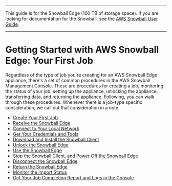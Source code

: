 --------

This guide is for the Snowball Edge \(100 TB of storage space\)\. If you are looking for documentation for the Snowball, see the [AWS Snowball User Guide](http://docs.aws.amazon.com/snowball/latest/ug/whatissnowball.html)\.

--------

# Getting Started with AWS Snowball Edge: Your First Job<a name="common-get-start"></a>

Regardless of the type of job you're creating for an AWS Snowball Edge appliance, there's a set of common procedures in the AWS Snowball Management Console\. These are procedures for creating a job, monitoring the status of your job, setting up the appliance, unlocking the appliance, transferring data, and returning the appliance\. Following, you can walk through these procedures\. Whenever there is a job\-type specific consideration, we call out that consideration in a note\.


+ [Create Your First Job](create-job.md)
+ [Receive the Snowball Edge](receive-appliance.md)
+ [Connect to Your Local Network](getting-started-connect.md)
+ [Get Your Credentials and Tools](get-credentials.md)
+ [Download and Install the Snowball Client](download-the-client.md)
+ [Unlock the Snowball Edge](unlockappliance.md)
+ [Use the Snowball Edge](transfer-data.md)
+ [Stop the Snowball Client, and Power Off the Snowball Edge](turnitoff.md)
+ [Disconnect the Snowball Edge](disconnectappliance.md)
+ [Return the Snowball Edge](return-appliance.md)
+ [Monitor the Import Status](monitor-status.md)
+ [Get Your Job Completion Report and Logs in the Console](report.md)